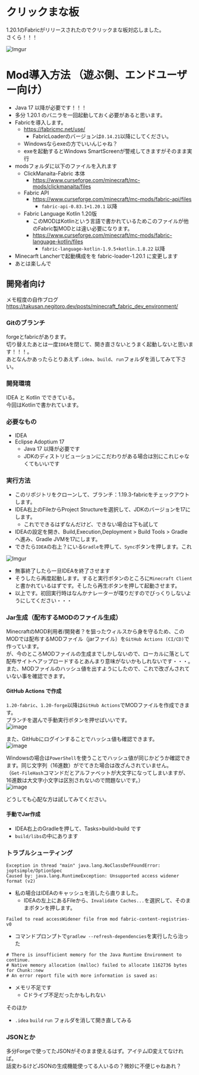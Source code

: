 # クリックまな板
1.20.1のFabricがリリースされたのでクリックまな板対応しました。  
さくら！！！

![Imgur](https://imgur.com/aVBfsrL.png)

# Mod導入方法 （遊ぶ側、エンドユーザー向け）
- Java 17 以降が必要です！！！
- 多分 1.20.1 のバニラを一回起動しておく必要があると思います。
- Fabricを導入します。
    - https://fabricmc.net/use/
      - FabricLoaderのバージョンは`0.14.21`以降にしてください。
    - Windowsならexeの方でいいんじゃね？
    - exeを起動するとWindows SmartScreenが警戒してきますがそのまま実行
- modsフォルダに以下のファイルを入れます
    - ClickManaita-Fabric 本体
        - https://www.curseforge.com/minecraft/mc-mods/clickmanaita/files
    - Fabric API
        - https://www.curseforge.com/minecraft/mc-mods/fabric-api/files
          - `fabric-api-0.83.1+1.20.1` 以降
    - Fabric Language Kotlin 1.20版
        - このMODはKotlinという言語で書かれているためこのファイルが他のFabric製MODとは違い必要になります。
        - https://www.curseforge.com/minecraft/mc-mods/fabric-language-kotlin/files
          - `fabric-language-kotlin-1.9.5+kotlin.1.8.22` 以降
- Minecarft Lancherで起動構成をを fabric-loader-1.20.1 に変更します
- あとは楽しんで

## 開発者向け

メモ程度の自作ブログ  
https://takusan.negitoro.dev/posts/minecraft_fabric_dev_environment/

### Gitのブランチ
forgeとfabricがあります。  
切り替えたあとは一度`IDEA`を閉じて、開き直さないとうまく起動しないと思います！！！。  
あとなんかあったらとりあえず`.idea`、`build`、`run`フォルダを消してみて下さい。

### 開発環境
IDEA と Kotlin でできている。  
今回はKotlinで書かれています。

### 必要なもの
- IDEA
- Eclipse Adoptium 17
  - Java 17 以降が必要です
  - JDKのディストリビューションにこだわりがある場合は別にこれじゃなくてもいいです

### 実行方法
- このリポジトリをクローンして、ブランチ：1.19.3-fabricをチェックアウトします。
- IDEA右上のFileからProject Structureを選択して、JDKのバージョンを17にします。
   - これでできるはずなんだけど、できない場合は下も試して
- IDEAの設定を開き、Build,Execution,Deployment > Build Tools > Gradle へ進み、Gradle JVMを17にします。
- できたら`IDEA`の右上？にいる`Gradle`を押して、`Sync`ボタンを押します。これ

![Imgur](https://imgur.com/0ra6jbW.png)  

- 無事終了したら一旦IDEAを終了させます
- そうしたら再度起動します。すると実行ボタンのところに`Minecraft Client`と書かれているはずです。そしたら再生ボタンを押して起動させます。
- 以上です。初回実行時はなんかナレーターが喋りだすのでびっくりしないようにしてください・・・

### Jar生成（配布するMODのファイル生成）
MinecraftのMOD利用者/開発者？を狙ったウィルスから身を守るため、このMODでは配布するMODファイル（jarファイル）を`GitHub Actions (CI/CD)`で作っています。  
が、今のところMODファイルの生成までしかしないので、ローカルに落として配布サイトへアップロードするとあんまり意味がないかもしれないです・・・。  
また、MODファイルのハッシュ値を出すようにしたので、これで改ざんされていない事を確認できます。

#### GitHub Actions で作成
`1.20-fabric`、`1.20-forge`以降は`GitHub Actions`でMODファイルを作成できます。  
ブランチを選んで手動実行ボタンを押せばいいです。  
![image](https://github.com/takusan23/ClickManaita2/assets/32033405/ac87cda2-ec4d-42aa-a239-42107c2ce101)

また、GitHubにログインすることでハッシュ値も確認できます。  
![image](https://github.com/takusan23/ClickManaita2/assets/32033405/860dfc63-141b-4960-b04d-f01a62728026)

Windowsの場合は`PowerShell`を使うことでハッシュ値が同じかどうか確認できます。同じ文字列（16進数）がでてきた場合は改ざんされていません。  
（`Get-FileHash`コマンドだとアルファベットが大文字になってしまいますが、16進数は大文字小文字は区別されないので問題ないです。）  
![image](https://github.com/takusan23/ClickManaita2/assets/32033405/7af7c31a-caa9-43ee-b393-88758082af9e)

どうしても心配な方は試してみてください。

#### 手動でJar作成
- IDEA右上のGradleを押して、Tasks>build>build です  
- `build/libs`の中にあります

### トラブルシューティング
```
Exception in thread "main" java.lang.NoClassDefFoundError: joptsimple/OptionSpec
Caused by: java.lang.RuntimeException: Unsupported access widener format (v2)
```

- 私の場合はIDEAのキャッシュを消したら直りました。
  - IDEAの左上にあるFileから、`Invalidate Caches...`を選択して、そのままボタンを押します。

```
Failed to read accessWidener file from mod fabric-content-registries-v0
```

- コマンドプロンプトで`gradlew --refresh-dependencies`を実行したら治った

```
# There is insufficient memory for the Java Runtime Environment to continue.
# Native memory allocation (malloc) failed to allocate 1162736 bytes for Chunk::new
# An error report file with more information is saved as:
```

- メモリ不足です
  - Cドライブ不足だったかもしれない

そのほか

- `.idea` `build` `run` フォルダを消して開き直してみる

### JSONとか
多分Forgeで使ってたJSONがそのまま使えるはず。アイテムID変えてなければ。  
話変わるけどJSONの生成機能使ってる人いるの？微妙に不便じゃねあれ？
